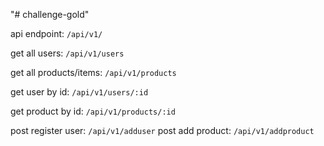 "# challenge-gold" 

api endpoint:
`/api/v1/`

get all users:
`/api/v1/users`

get all products/items:
`/api/v1/products`

get user by id:
`/api/v1/users/:id`

get product by id:
`/api/v1/products/:id`

post register user: `/api/v1/adduser`
post add product: `/api/v1/addproduct`